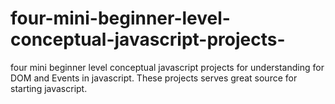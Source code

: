 # four-mini-beginner-level-conceptual-javascript-projects-
four mini beginner level conceptual javascript projects for understanding for DOM and Events in javascript. These projects serves great source for starting javascript.
